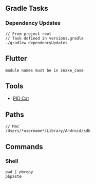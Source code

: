 ## Gradle Tasks

### Dependency Updates
```
// From project root
// Task defined in versions.gradle
./gradlew dependencyUpdates
```

## Flutter
```
module names must be in snake_case
```

## Tools
- [PID Cat](https://github.com/JakeWharton/pidcat)

## Paths
```
// Mac
/Users/*username*/Library/Android/sdk
```

## Commands
### Shell
```
pwd | pbcopy
pbpaste
```